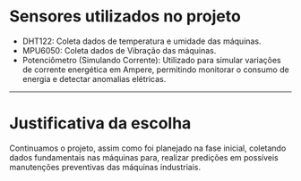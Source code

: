 # Sensores utilizados no projeto

* DHT122: Coleta dados de temperatura e umidade das máquinas.
* MPU6050: Coleta dados de Vibração das máquinas.
* Potenciômetro (Simulando Corrente): Utilizado para simular variações de corrente energética em Ampere, permitindo monitorar o consumo de energia e detectar anomalias elétricas.

---

# Justificativa da escolha

Continuamos o projeto, assim como foi planejado na fase inicial, coletando dados fundamentais nas máquinas para, realizar predições em possíveis manutenções preventivas das máquinas industriais.
